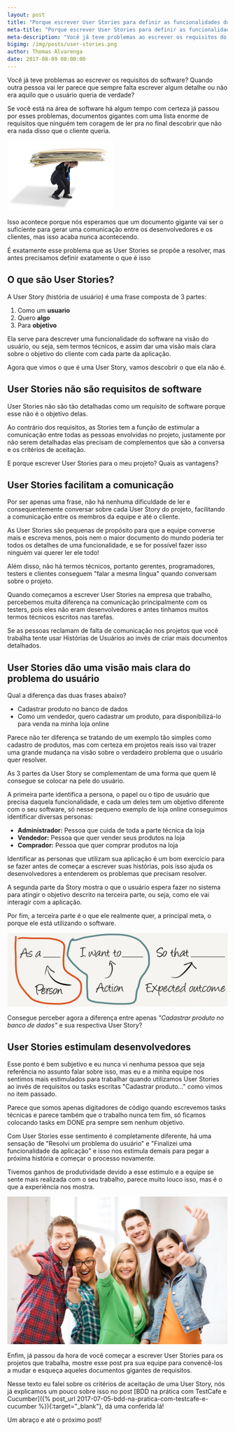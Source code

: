 ```yaml
---
layout: post
title: "Porque escrever User Stories para definir as funcionalidades do seu software?"
meta-title: "Porque escrever User Stories para definir as funcionalidades do seu software?"
meta-description: "Você já teve problemas ao escrever os requisitos do software? Quando outra pessoa vai ler parece que sempre falta algum detalhe ou não era aquilo que o usuário queria de verdade? Se você sofre com esses problemas esse post é pra você!"
bigimg: /img/posts/user-stories.png
author: Thomas Alvarenga
date: 2017-08-09 08:00:00
---
```


Você já teve problemas ao escrever os requisitos do software? Quando outra pessoa vai ler parece que sempre falta escrever algum detalhe ou não era aquilo que o usuário queria de verdade?

Se você está na área de software há algum tempo com certeza já passou por esses problemas, documentos gigantes com uma lista enorme de requisitos que ninguém tem coragem de ler pra no final descobrir que não era nada disso que o cliente queria.

![Documento Grande](/img/posts/documento-grande.jpg)

Isso acontece porque nós esperamos que um documento gigante vai ser o suficiente para gerar uma comunicação entre os desenvolvedores e os clientes, mas isso acaba nunca acontecendo.

É exatamente esse problema que as User Stories se propõe a resolver, mas antes precisamos definir exatamente o que é isso

## O que são User Stories?

A User Story (história de usuário) é uma frase composta de 3 partes:

1. Como um **usuario**
2. Quero **algo**
3. Para **objetivo**

Ela serve para descrever uma funcionalidade do software na visão do usuário, ou seja, sem termos técnicos, e assim dar uma visão mais clara sobre o objetivo do cliente com cada parte da aplicação.

Agora que vimos o que é uma User Story, vamos descobrir o que ela não é.

## User Stories não são requisitos de software

User Stories não são tão detalhadas como um requisito de software porque esse não é o objetivo delas.

Ao contrário dos requisitos, as Stories tem a função de estimular a comunicação entre todas as pessoas envolvidas no projeto, justamente por não serem detalhadas elas precisam de complementos que são a conversa e os critérios de aceitação.

E porque escrever User Stories para o meu projeto? Quais as vantagens?

## User Stories facilitam a comunicação

Por ser apenas uma frase, não há nenhuma dificuldade de ler e consequentemente conversar sobre cada User Story do projeto, facilitando a comunicação entre os membros da equipe e até o cliente.

As User Stories são pequenas de propósito para que a equipe converse mais e escreva menos, pois nem o maior documento do mundo poderia ter todos os detalhes de uma funcionalidade, e se for possível fazer isso ninguém vai querer ler ele todo!

Além disso, não há termos técnicos, portanto gerentes, programadores, testers e clientes conseguem "falar a mesma língua" quando conversam sobre o projeto.

Quando começamos a escrever User Stories na empresa que trabalho, percebemos muita diferença na comunicação principalmente com os testers, pois eles não eram desenvolvedores e antes tinhamos muitos termos técnicos escritos nas tarefas.

Se as pessoas reclamam de falta de comunicação nos projetos que você trabalha tente usar Histórias de Usuários ao invés de criar mais documentos detalhados.

## User Stories dão uma visão mais clara do problema do usuário

Qual a diferença das duas frases abaixo?

- Cadastrar produto no banco de dados
- Como um vendedor, quero cadastrar um produto, para disponibilizá-lo para venda na minha loja online

Parece não ter diferença se tratando de um exemplo tão simples como cadastro de produtos, mas com certeza em projetos reais isso vai trazer uma grande mudança na visão sobre o verdadeiro problema que o usuário quer resolver.

As 3 partes da User Story se complementam de uma forma que quem lê consegue se colocar na pele do usuário.

A primeira parte identifica a persona, o papel ou o tipo de usuário que precisa daquela funcionalidade, e cada um deles tem um objetivo diferente com o seu software, só nesse pequeno exemplo de loja online conseguimos identificar diversas personas:

- **Administrador:** Pessoa que cuida de toda a parte técnica da loja
- **Vendedor:** Pessoa que quer vender seus produtos na loja
- **Comprador:** Pessoa que quer comprar produtos na loja

Identificar as personas que utilizam sua aplicação é um bom exercício para se fazer antes de começar a escrever suas histórias, pois isso ajuda os desenvolvedores a entenderem os problemas que precisam resolver.

A segunda parte da Story mostra o que o usuário espera fazer no sistema para atingir o objetivo descrito na terceira parte, ou seja, como ele vai interagir com a aplicação.

Por fim, a terceira parte é o que ele realmente quer, a principal meta, o porque ele está utilizando o software.

![Histórias de Usuário](/img/posts/user-stories.png)

Consegue perceber agora a diferença entre apenas *"Cadastrar produto no banco de dados"* e sua respectiva User Story?

## User Stories estimulam desenvolvedores

Esse ponto é bem subjetivo e eu nunca vi nenhuma pessoa que seja referência no assunto falar sobre isso, mas eu e a minha equipe nos sentimos mais estimulados para trabalhar quando utilizamos User Stories ao invés de requisitos ou tasks escritas "Cadastrar produto..." como vimos no item passado.

Parece que somos apenas digitadores de código quando escrevemos tasks técnicas e parece também que o trabalho nunca tem fim, só ficamos colocando tasks em DONE pra sempre sem nenhum objetivo.

Com User Stories esse sentimento é completamente diferente, há uma sensação de "Resolvi um problema do usuário" e "Finalizei uma funcionalidade da aplicação" e isso nos estimula demais para pegar a próxima história e começar o processo novamente.

Tivemos ganhos de produtividade devido a esse estimulo e a equipe se sente mais realizada com o seu trabalho, parece muito louco isso, mas é o que a experiência nos mostra.

![Time Feliz](/img/posts/happy-team.jpg)

Enfim, já passou da hora de você começar a escrever User Stories para os projetos que trabalha, mostre esse post pra sua equipe para convencê-los a mudar e esqueça aqueles documentos gigantes de requisitos.

Nesse texto eu falei sobre os critérios de aceitação de uma User Story, nós já explicamos um pouco sobre isso no post [BDD na prática com TestCafe e Cucumber]({% post_url 2017-07-05-bdd-na-pratica-com-testcafe-e-cucumber %}){:target="_blank"}, dá uma conferida lá!

Um abraço e até o próximo post!
